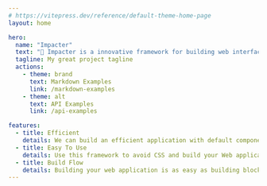 ```yaml
---
# https://vitepress.dev/reference/default-theme-home-page
layout: home

hero:
  name: "Impacter"
  text: "🔆 Impacter is a innovative framework for building web interfaces."
  tagline: My great project tagline
  actions:
    - theme: brand
      text: Markdown Examples
      link: /markdown-examples
    - theme: alt
      text: API Examples
      link: /api-examples

features:
  - title: Efficient
    details: We can build an efficient application with default components and a few code changes.
  - title: Easy To Use
    details: Use this framework to avoid CSS and build your Web applications more efficiently and quickly.
  - title: Build Flow
    details: Building your web application is as easy as building blocks. We don't need heavy HTML code.
---
```

